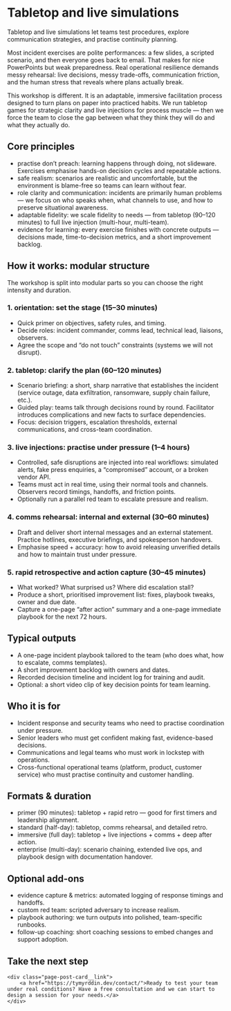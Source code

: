 # Tabletop and live simulations

Tabletop and live simulations let teams test procedures, explore communication strategies, and practise continuity planning.

Most incident exercises are polite performances: a few slides, a scripted scenario, and then everyone goes back to email. That makes for 
nice PowerPoints but weak preparedness. Real operational resilience demands messy rehearsal: live decisions, messy trade-offs, 
communication friction, and the human stress that reveals where plans actually break.

This workshop is different. It is an adaptable, immersive facilitation process designed to turn plans on paper into practiced 
habits. We run tabletop games for strategic clarity and live injections for process muscle — then we force the team to close 
the gap between what they think they will do and what they actually do.

## Core principles

*   practise don’t preach: learning happens through doing, not slideware. Exercises emphasise hands-on decision cycles and repeatable actions.
*   safe realism: scenarios are realistic and uncomfortable, but the environment is blame-free so teams can learn without fear.
*   role clarity and communication: incidents are primarily human problems — we focus on who speaks when, what channels to use, and how to preserve situational awareness.
*   adaptable fidelity: we scale fidelity to needs — from tabletop (90–120 minutes) to full live injection (multi-hour, multi-team).
*   evidence for learning: every exercise finishes with concrete outputs — decisions made, time-to-decision metrics, and a short improvement backlog.

## How it works: modular structure

The workshop is split into modular parts so you can choose the right intensity and duration.

### 1. orientation: set the stage (15–30 minutes)
*  Quick primer on objectives, safety rules, and timing.  
*  Decide roles: incident commander, comms lead, technical lead, liaisons, observers.  
*  Agree the scope and “do not touch” constraints (systems we will not disrupt).

### 2. tabletop: clarify the plan (60–120 minutes)
*  Scenario briefing: a short, sharp narrative that establishes the incident (service outage, data exfiltration, ransomware, supply chain failure, etc.).  
*  Guided play: teams talk through decisions round by round. Facilitator introduces complications and new facts to surface dependencies.  
*  Focus: decision triggers, escalation thresholds, external communications, and cross-team coordination.

### 3. live injections: practise under pressure (1–4 hours)
*  Controlled, safe disruptions are injected into real workflows: simulated alerts, fake press enquiries, a “compromised” account, or a broken vendor API.  
*  Teams must act in real time, using their normal tools and channels. Observers record timings, handoffs, and friction points.  
*  Optionally run a parallel red team to escalate pressure and realism.

### 4. comms rehearsal: internal and external (30–60 minutes)
*  Draft and deliver short internal messages and an external statement. Practice hotlines, executive briefings, and spokesperson handovers.  
*  Emphasise speed + accuracy: how to avoid releasing unverified details and how to maintain trust under pressure.

### 5. rapid retrospective and action capture (30–45 minutes)
*  What worked? What surprised us? Where did escalation stall?  
*  Produce a short, prioritised improvement list: fixes, playbook tweaks, owner and due date.  
*  Capture a one-page “after action” summary and a one-page immediate playbook for the next 72 hours.

## Typical outputs

*   A one-page incident playbook tailored to the team (who does what, how to escalate, comms templates).  
*   A short improvement backlog with owners and dates.  
*   Recorded decision timeline and incident log for training and audit.  
*   Optional: a short video clip of key decision points for team learning.

## Who it is for

*   Incident response and security teams who need to practise coordination under pressure.  
*   Senior leaders who must get confident making fast, evidence-based decisions.  
*   Communications and legal teams who must work in lockstep with operations.  
*   Cross-functional operational teams (platform, product, customer service) who must practise continuity and customer handling.

## Formats & duration

*   primer (90 minutes): tabletop + rapid retro — good for first timers and leadership alignment.  
*   standard (half-day): tabletop, comms rehearsal, and detailed retro.  
*   immersive (full day): tabletop + live injections + comms + deep after action.  
*   enterprise (multi-day): scenario chaining, extended live ops, and playbook design with documentation handover.

## Optional add-ons

*   evidence capture & metrics: automated logging of response timings and handoffs.  
*   custom red team: scripted adversary to increase realism.  
*   playbook authoring: we turn outputs into polished, team-specific runbooks.  
*   follow-up coaching: short coaching sessions to embed changes and support adoption.

## Take the next step

```{raw} html
<div class="page-post-card__link">
    <a href="https://tymyrddin.dev/contact/">Ready to test your team under real conditions? Have a free consultation and we can start to design a session for your needs.</a>
</div>
